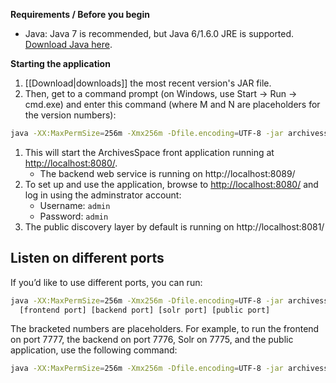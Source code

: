 **Requirements / Before you begin**

* Java: Java 7 is recommended, but Java 6/1.6.0 JRE is supported.  [Download Java here](http://www.java.com/en/download/index.jsp). 

**Starting the application**

1. [[Download|downloads]] the most recent version's JAR file. 
1. Then, get to a command prompt (on Windows, use Start -> Run -> cmd.exe) and enter this command (where M and N are placeholders for the version numbers):
```sh
java -XX:MaxPermSize=256m -Xmx256m -Dfile.encoding=UTF-8 -jar archivesspace.v0.M.N.jar
```
1. This will start the ArchivesSpace front application running at [http://localhost:8080/](http://localhost:8080).
   * The backend web service is running on http://localhost:8089/ 
1. To set up and use the application, browse to [http://localhost:8080/](http://localhost:8080) and log in using the adminstrator account:
   * Username: `admin`
   * Password: `admin`
1. The public discovery layer by default is running on http://localhost:8081/

## Listen on different ports

If you’d like to use different ports, you can run:

```sh
java -XX:MaxPermSize=256m -Xmx256m -Dfile.encoding=UTF-8 -jar archivesspace.v0.X.Y.jar \
  [frontend port] [backend port] [solr port] [public port]
```

The bracketed numbers are placeholders. For example, to run the frontend on port 7777, the backend on port 7776, Solr on 7775, and the public application, use the following command:

```sh
java -XX:MaxPermSize=256m -Xmx256m -Dfile.encoding=UTF-8 -jar archivesspace.v0.X.Y.jar 7777 7776 7775 7778
```